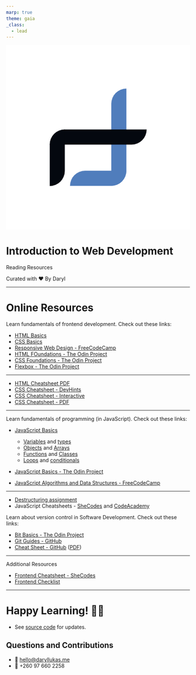 ```yaml
---
marp: true
theme: gaia
_class:
  - lead
---
```


![bg left:40% 80%](../../assets//dll-logo.png)

# **Introduction to Web Development**

Reading Resources

Curated with :heart: By Daryl

---

# Online Resources

Learn fundamentals of frontend development. Check out these links:

- [HTML Basics](https://developer.mozilla.org/en-US/docs/Learn/Getting_started_with_the_web/HTML_basics)
- [CSS Basics](https://developer.mozilla.org/en-US/docs/Learn/Getting_started_with_the_web/CSS_basics)
- [Responsive Web Design - FreeCodeCamp](https://www.freecodecamp.org/learn/2022/responsive-web-design/)
- [HTML FOundations - The Odin Project](https://www.theodinproject.com/paths/foundations/courses/foundations#html-foundations)
- [CSS Foundations - The Odin Project](https://www.theodinproject.com/paths/foundations/courses/foundations#css-foundations)
- [Flexbox - The Odin Project](https://www.theodinproject.com/paths/foundations/courses/foundations#flexbox)

---
- [HTML Cheatsheet PDF](https://html.com/wp-content/uploads/html-cheat-sheet.pdf)
- [CSS Cheatsheet - DevHints](https://devhints.io/css)
- [CSS Cheatsheet - Interactive](https://htmlcheatsheet.com/css/)
- [CSS Cheatsheet - PDF](https://www3.cs.stonybrook.edu/~pramod.ganapathi/doc/CSE102/CSE102-CheatSheetCSSLong.pdf)

---

Learn fundamentals of programming (in JavaScript). Check out these links:

- [JavaScript Basics](https://developer.mozilla.org/en-US/docs/Learn/Getting_started_with_the_web/JavaScript_basics)

  - [Variables](https://developer.mozilla.org/en-US/docs/Learn/JavaScript/First_steps/Variables) and [types](https://developer.mozilla.org/en-US/docs/Web/JavaScript/Data_structures#javascript_types)
  - [Objects](https://developer.mozilla.org/en-US/docs/Web/JavaScript/Guide/Working_with_Objects) and [Arrays](https://developer.mozilla.org/en-US/docs/Web/JavaScript/Guide/Indexed_collections)
  - [Functions](https://developer.mozilla.org/en-US/docs/Web/JavaScript/Guide/Functions) and [Classes](https://developer.mozilla.org/en-US/docs/Web/JavaScript/Guide/Using_Classes)
  - [Loops](https://developer.mozilla.org/en-US/docs/Web/JavaScript/Guide/Loops_and_iteration) and [conditionals](https://developer.mozilla.org/en-US/docs/Web/JavaScript/Guide/Control_flow_and_error_handling)

- [JavaScript Basics - The Odin Project](https://www.theodinproject.com/paths/foundations/courses/foundations#javascript-basics)
- [JavaScript Algorithms and Data Structures - FreeCodeCamp](https://www.freecodecamp.org/learn/javascript-algorithms-and-data-structures/)

---

- [Destructuring assignment](https://javascript.info/destructuring-assignment)
- JavaScript Cheatsheets - [SheCodes](https://cheatsheets.shecodes.io/javascript) and [CodeAcademy](https://www.codecademy.com/learn/introduction-to-javascript/modules/learn-javascript-introduction/cheatsheet)

Learn about version control in Software Development. Check out these links:
- [Bit Basics - The Odin Project](https://www.theodinproject.com/paths/foundations/courses/foundations#git-basics)
- [Git Guides - GitHub](https://github.com/git-guides)
- [Cheat Sheet - GitHub](https://training.github.com/downloads/github-git-cheat-sheet/) ([PDF](https://training.github.com/downloads/github-git-cheat-sheet.pdf))

---

Additional Resources
- [Frontend Cheatsheet - SheCodes](https://cheatsheets.shecodes.io/)
- [Frontend Checklist](https://frontendchecklist.io/)

---

# Happy Learning! :technologist:

- See [source code](https://github.com/daryllukas/pairwith-curriculum/blob/master/webdev-intro/resources/reading.md) for updates.

## Questions and Contributions
- :email: [hello@daryllukas.me](mailto:hello@daryllukas.me)
- :calling: +260 97 660 2258
